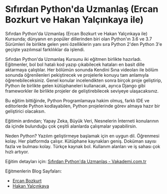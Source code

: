# Sıfırdan Python'da Uzmanlaş (Ercan Bozkurt ve Hakan Yalçınkaya ile)

Sıfırdan Python'da Uzmanlaş (Ercan Bozkurt ve Hakan Yalçınkaya ile) Kursunda; dünyanın en popüler dillerinden biri olan Python'ın 3.6 ve 3.7 Sürümleri ile birlikte gelen yeni özelliklerin yanı sıra Python 2'den Python 3'e geçişte yazılımsal farklılıklar da işlendi.

Sıfırdan Python'da Uzmanlaş Kursunu iki eğitmen birlikte hazırladı. Eğitmenler, bol bol hatalı kod yazıp çıkabilecek hataları en basit dille aktarmaya çalıştılar. Her bölümün sonunda Kendini Sına videoları ile bölüm sonunda öğrenilenleri pekiştirecek ve projelerle konuyu tam anlamıyla öğrenebileceksiniz. Genel konular incelendikten sonra birçok proje geliştirip, Python ile birlikte gelen kütüphaneleri kullanacak, ayrıca Django gibi frameworkler ile birlikte projeler de geliştirebilecek seviyeye ulaşacaksınız.

Bu eğitim bittiğinde, Python Programlamaya hakim olmuş, farklı IDE ve editorlerde Python kodlayabilen, Python projelerinde görev almaya hazır bir geliştirici olacaksın.

Eğitimin ardından; Yapay Zeka, Büyük Veri, Nesnelerin İnterneti konularının da içinde bulunduğu çok çeşitli alanlarda çalışmalar yapabilirsin.

Neden Python?
Yazılım geliştirmeye başlamak için en uygun dil.
Öğrenmesi kolay.
Her platformda çalışır.
Kütüphane kaynakları geniş.
Doküman sayısı fazla ve bulması kolay.
Türkçe kaynak bol.
Kullanım alanları ve iş sahası çok hızlı artıyor.


Eğitim detayları için:
[Sıfırdan Python'da Uzmanlaş - Vakademi.com.tr](https://vakademi.com.tr/home/category/yazilim/sifirdan-pythonda-uzmanlas/)

Eğitmenlerin Blog Sayfaları:
- [Ercan Bozkurt](http://ercanbozkurt.blogspot.com/)
- [Hakan Yalçınkaya](https://hakanyalcinkaya.github.io/)
